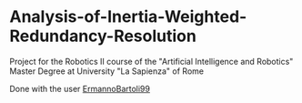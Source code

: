 # Analysis-of-Inertia-Weighted-Redundancy-Resolution
Project for the Robotics II course of the "Artificial Intelligence and Robotics" Master Degree at University "La Sapienza" of Rome

Done with the user [ErmannoBartoli99](https://github.com/ErmannoBartoli99)
